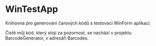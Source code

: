 # WinTestApp
Knihovna pro generování čarových kódů s testovací WinForm aplikací.

Čistě můj kód, který stojí za pozornost, se nachází v projektu BarcodeGenerator, v adresáři Barcodes.
